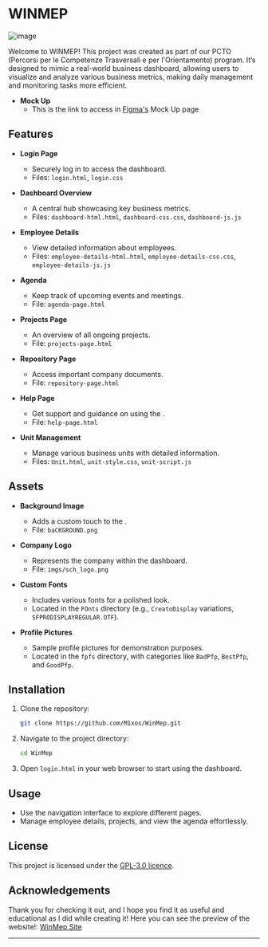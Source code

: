 # WINMEP
![image](https://github.com/M1xos/WinMep/assets/137094858/3a3ef606-625f-4450-9bf8-d3c1c16c094c)

Welcome to WINMEP! This project was created as part of our PCTO (Percorsi per le Competenze Trasversali e per l'Orientamento) program. It’s designed to mimic a real-world business dashboard, allowing users to visualize and analyze various business metrics, making daily management and monitoring tasks more efficient.


- **Mock Up**
    - This is the link to access in [Figma's](https://www.figma.com/design/wgrm4KUl2RcBqfWWY9gO5k/Test-Grafico-Online?node-id=0-1&t=jHSIuJUYMdiKylVm-1) Mock Up page
## Features

- **Login Page**
  - Securely log in to access the dashboard.
  - Files: `login.html`, `login.css`

- **Dashboard Overview**
  - A central hub showcasing key business metrics.
  - Files: `dashboard-html.html`, `dashboard-css.css`, `dashboard-js.js`

- **Employee Details**
  - View detailed information about employees.
  - Files: `employee-details-html.html`, `employee-details-css.css`, `employee-details-js.js`

- **Agenda**
  - Keep track of upcoming events and meetings.
  - File: `agenda-page.html`

- **Projects Page**
  - An overview of all ongoing projects.
  - File: `projects-page.html`

- **Repository Page**
  - Access important company documents.
  - File: `repository-page.html`

- **Help Page**
  - Get support and guidance on using the .
  - File: `help-page.html`

- **Unit Management**
  - Manage various business units with detailed information.
  - Files: `Unit.html`, `unit-style.css`, `unit-script.js`

## Assets

- **Background Image**
  - Adds a custom touch to the .
  - File: `baCKGROUND.png`

- **Company Logo**
  - Represents the company within the dashboard.
  - File: `imgs/sch_logo.png`

- **Custom Fonts**
  - Includes various fonts for a polished look.
  - Located in the `FOnts` directory (e.g., `CreatoDisplay` variations, `SFPRODISPLAYREGULAR.OTF`).

- **Profile Pictures**
  - Sample profile pictures for demonstration purposes.
  - Located in the `fpfs` directory, with categories like `BadPfp`, `BestPfp`, and `GoodPfp`.

## Installation

1. Clone the repository:
   ```bash
   git clone https://github.com/M1xos/WinMep.git
   ```
2. Navigate to the project directory:
   ```bash
   cd WinMep
   ```
3. Open `login.html` in your web browser to start using the dashboard.

## Usage

- Use the navigation interface to explore different pages.
- Manage employee details, projects, and view the agenda effortlessly.

## License

This project is licensed under the [GPL-3.0 licence](https://github.com/M1xos/WinMep/tree/main?tab=GPL-3.0-1-ov-file#).

## Acknowledgements

Thank you for checking it out, and I hope you find it as useful and educational as I did while creating it!
Here you can see the preview of the website!: [WinMep Site](https://m1xos.github.io/WinMep/login.html)

---
